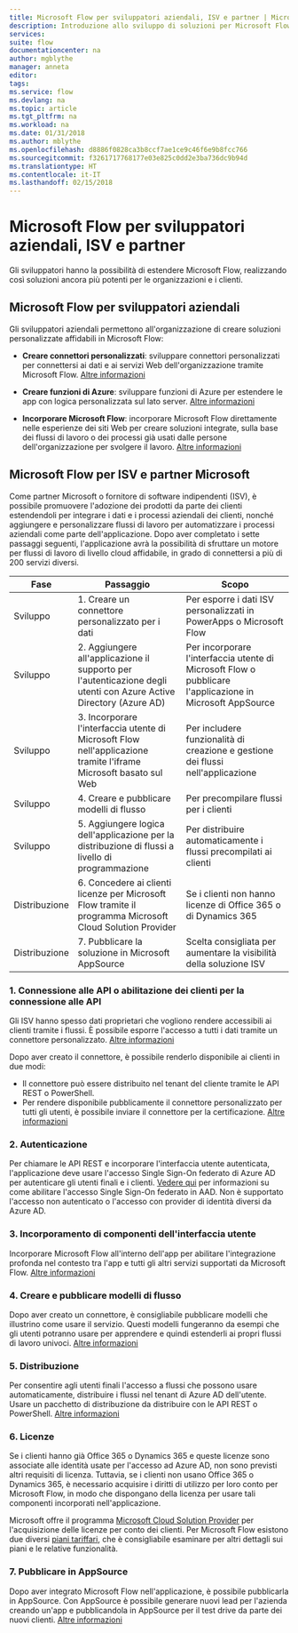```yaml
---
title: Microsoft Flow per sviluppatori aziendali, ISV e partner | Microsoft Docs
description: Introduzione allo sviluppo di soluzioni per Microsoft Flow.
services: 
suite: flow
documentationcenter: na
author: mgblythe
manager: anneta
editor: 
tags: 
ms.service: flow
ms.devlang: na
ms.topic: article
ms.tgt_pltfrm: na
ms.workload: na
ms.date: 01/31/2018
ms.author: mblythe
ms.openlocfilehash: d8886f0828ca3b8ccf7ae1ce9c46f6e9b8fcc766
ms.sourcegitcommit: f3261717768177e03e825c0dd2e3ba736dc9b94d
ms.translationtype: HT
ms.contentlocale: it-IT
ms.lasthandoff: 02/15/2018
---
```

# <a name="microsoft-flow-for-enterprise-developers-isvs-and-partners"></a>Microsoft Flow per sviluppatori aziendali, ISV e partner

Gli sviluppatori hanno la possibilità di estendere Microsoft Flow, realizzando così soluzioni ancora più potenti per le organizzazioni e i clienti.

## <a name="microsoft-flow-for-enterprise-developers"></a>Microsoft Flow per sviluppatori aziendali

Gli sviluppatori aziendali permettono all'organizzazione di creare soluzioni personalizzate affidabili in Microsoft Flow:

- **Creare connettori personalizzati**: sviluppare connettori personalizzati per connettersi ai dati e ai servizi Web dell'organizzazione tramite Microsoft Flow. [Altre informazioni](https://docs.microsoft.com/connectors/custom-connectors/)

- **Creare funzioni di Azure**: sviluppare funzioni di Azure per estendere le app con logica personalizzata sul lato server. [Altre informazioni](https://docs.microsoft.com/azure/azure-functions/functions-flow-scenario)

- **Incorporare Microsoft Flow**: incorporare Microsoft Flow direttamente nelle esperienze dei siti Web per creare soluzioni integrate, sulla base dei flussi di lavoro o dei processi già usati dalle persone dell'organizzazione per svolgere il lavoro. [Altre informazioni](embed-flow-dev.md)

## <a name="microsoft-flow-for-isvs-and-microsoft-partners"></a>Microsoft Flow per ISV e partner Microsoft

Come partner Microsoft o fornitore di software indipendenti (ISV), è possibile promuovere l'adozione dei prodotti da parte dei clienti estendendoli per integrare i dati e i processi aziendali dei clienti, nonché aggiungere e personalizzare flussi di lavoro per automatizzare i processi aziendali come parte dell'applicazione. Dopo aver completato i sette passaggi seguenti, l'applicazione avrà la possibilità di sfruttare un motore per flussi di lavoro di livello cloud affidabile, in grado di connettersi a più di 200 servizi diversi.

| Fase | Passaggio | Scopo |
| --- | --- | --- |
| Sviluppo | 1. Creare un connettore personalizzato per i dati | Per esporre i dati ISV personalizzati in PowerApps o Microsoft Flow |
| Sviluppo | 2. Aggiungere all'applicazione il supporto per l'autenticazione degli utenti con Azure Active Directory (Azure AD) | Per incorporare l'interfaccia utente di Microsoft Flow o pubblicare l'applicazione in Microsoft AppSource | 
| Sviluppo | 3. Incorporare l'interfaccia utente di Microsoft Flow nell'applicazione tramite l'iframe Microsoft basato sul Web | Per includere funzionalità di creazione e gestione dei flussi nell'applicazione | 
| Sviluppo | 4. Creare e pubblicare modelli di flusso | Per precompilare flussi per i clienti | 
| Sviluppo | 5. Aggiungere logica dell'applicazione per la distribuzione di flussi a livello di programmazione | Per distribuire automaticamente i flussi precompilati ai clienti | 
| Distribuzione | 6. Concedere ai clienti licenze per Microsoft Flow tramite il programma Microsoft Cloud Solution Provider | Se i clienti non hanno licenze di Office 365 o di Dynamics 365 |
| Distribuzione | 7. Pubblicare la soluzione in Microsoft AppSource | Scelta consigliata per aumentare la visibilità della soluzione ISV |

### <a name="1-connecting-to-your-apis-or-enabling-customers-to-connect-to-your-apis"></a>1. Connessione alle API o abilitazione dei clienti per la connessione alle API

Gli ISV hanno spesso dati proprietari che vogliono rendere accessibili ai clienti tramite i flussi. È possibile esporre l'accesso a tutti i dati tramite un connettore personalizzato. [Altre informazioni](https://docs.microsoft.com/connectors/custom-connectors/)

Dopo aver creato il connettore, è possibile renderlo disponibile ai clienti in due modi:
- Il connettore può essere distribuito nel tenant del cliente tramite le API REST o PowerShell.
- Per rendere disponibile pubblicamente il connettore personalizzato per tutti gli utenti, è possibile inviare il connettore per la certificazione. [Altre informazioni](https://docs.microsoft.com/connectors/custom-connectors/submit-certification)

### <a name="2-authentication"></a>2. Autenticazione 

Per chiamare le API REST e incorporare l'interfaccia utente autenticata, l'applicazione deve usare l'accesso Single Sign-On federato di Azure AD per autenticare gli utenti finali e i clienti. [Vedere qui](https://identity.microsoft.com/) per informazioni su come abilitare l'accesso Single Sign-On federato in AAD. Non è supportato l'accesso non autenticato o l'accesso con provider di identità diversi da Azure AD. 

### <a name="3-embedding-ui-components"></a>3. Incorporamento di componenti dell'interfaccia utente

Incorporare Microsoft Flow all'interno dell'app per abilitare l'integrazione profonda nel contesto tra l'app e tutti gli altri servizi supportati da Microsoft Flow. [Altre informazioni](embed-flow-dev.md)

### <a name="4-create-and-publish-flow-templates"></a>4. Creare e pubblicare modelli di flusso

Dopo aver creato un connettore, è consigliabile pubblicare modelli che illustrino come usare il servizio. Questi modelli fungeranno da esempi che gli utenti potranno usare per apprendere e quindi estenderli ai propri flussi di lavoro univoci. [Altre informazioni](publish-a-template.md)

### <a name="5-deployment"></a>5. Distribuzione

Per consentire agli utenti finali l'accesso a flussi che possono usare automaticamente, distribuire i flussi nel tenant di Azure AD dell'utente. Usare un pacchetto di distribuzione da distribuire con le API REST o PowerShell. [Altre informazioni](https://docs.microsoft.com/powerapps/export-import-packages)

### <a name="6-licensing"></a>6. Licenze

Se i clienti hanno già Office 365 o Dynamics 365 e queste licenze sono associate alle identità usate per l'accesso ad Azure AD, non sono previsti altri requisiti di licenza. Tuttavia, se i clienti non usano Office 365 o Dynamics 365, è necessario acquisire i diritti di utilizzo per loro conto per Microsoft Flow, in modo che dispongano della licenza per usare tali componenti incorporati nell'applicazione.

Microsoft offre il programma [Microsoft Cloud Solution Provider](https://partner.microsoft.com/cloud-solution-provider) per l'acquisizione delle licenze per conto dei clienti. Per Microsoft Flow esistono due diversi [piani tariffari](https://flow.microsoft.com/pricing/), che è consigliabile esaminare per altri dettagli sui piani e le relative funzionalità.

### <a name="7-list-on-appsource"></a>7. Pubblicare in AppSource

Dopo aver integrato Microsoft Flow nell'applicazione, è possibile pubblicarla in AppSource. Con AppSource è possibile generare nuovi lead per l'azienda creando un'app e pubblicandola in AppSource per il test drive da parte dei nuovi clienti. [Altre informazioni](dev-appsource-test-drive.md)
